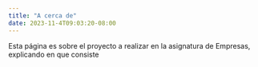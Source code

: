 ```yaml
---
title: "A cerca de"
date: 2023-11-4T09:03:20-08:00
---
```


Esta página es sobre el proyecto a realizar en la asignatura de Empresas, explicando en que consiste
